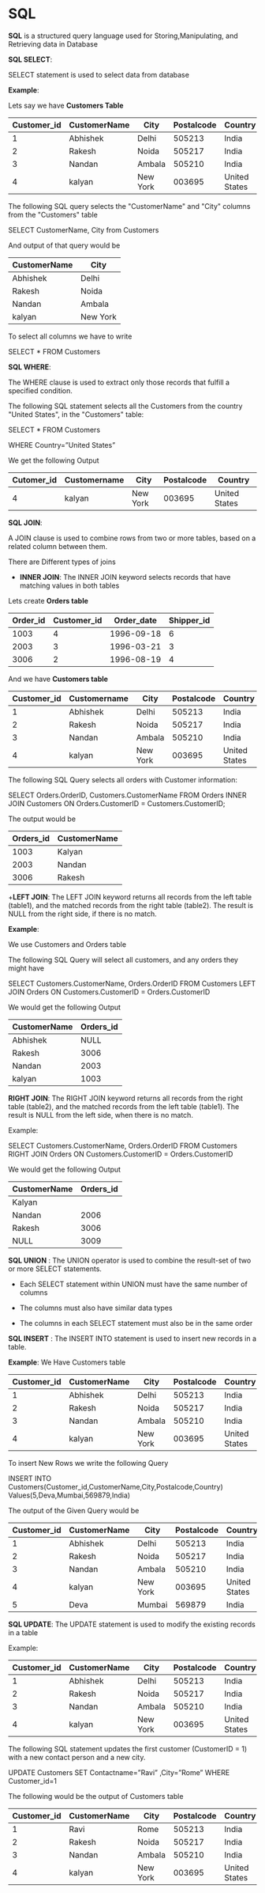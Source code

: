 # SQL

**SQL** is a structured query language used for Storing,Manipulating, and Retrieving data in Database

**SQL SELECT**:

SELECT statement is used to select data from database

**Example**:

Lets say we have **Customers Table**

|Customer_id|CustomerName|City|Postalcode|Country|
|----|-----|----|----|----|
|1|Abhishek|Delhi|505213|India|
|2|Rakesh|Noida|505217|India|
|3|Nandan|Ambala|505210|India|
|4|kalyan|New York|003695|United States|

The following SQL query selects the "CustomerName" and "City" columns from the "Customers" table

SELECT CustomerName, City from Customers

And output of that query would be 

|CustomerName| City| 
|------|-----|
|Abhishek|Delhi|
|Rakesh|Noida|
|Nandan|Ambala|
|kalyan|New York| 

To select all columns we have to write 

SELECT * FROM Customers 

**SQL WHERE**:

The WHERE clause is used to extract only those records that fulfill a specified condition.

The following SQL statement selects all the Customers from the country "United States", in the "Customers" table:

SELECT * FROM Customers

WHERE Country=”United States” 

We get the following Output 

|Cutomer_id|Customername|City|Postalcode|Country|
|----|-----|----|----|----|
|4|kalyan|New York|003695|United States|

 **SQL JOIN**:
 
A JOIN clause is used to combine rows from two or more tables, based on a related column between them.

There are Different types of joins 

+ **INNER JOIN**: The INNER JOIN keyword selects records that have matching values in both tables

Lets create **Orders table**

|Order_id|Customer_id|Order_date|Shipper_id|
|---------|-----|-------|-----|
|1003|4|1996-09-18|6|
|2003|3|1996-03-21|3|
|3006|2|1996-08-19|4|

And we have **Customers table**

|Customer_id|Customername|City|Postalcode|Country|
|----|-----|----|----|----|
|1|Abhishek|Delhi|505213|India|
|2|Rakesh|Noida|505217|India|
|3|Nandan|Ambala|505210|India|
|4|kalyan|New York|003695|United States|

The following SQL Query selects all orders with Customer information:  

SELECT Orders.OrderID, Customers.CustomerName
FROM Orders 
INNER JOIN Customers ON 
Orders.CustomerID = Customers.CustomerID;

The output would be 

|Orders_id|CustomerName|
|--------------|---------|
|1003|Kalyan|
|2003|Nandan|
|3006|Rakesh|

+**LEFT JOIN**: The LEFT JOIN keyword returns all records from the left table (table1), and the matched records from the right table (table2). The result is NULL from the right side, if there is no match.

**Example**:

We use Customers and Orders table 

The following SQL Query will select all customers, and any orders they might have

SELECT Customers.CustomerName, Orders.OrderID
FROM Customers 
LEFT JOIN Orders ON Customers.CustomerID = Orders.CustomerID 

We would get the following Output 

|CustomerName|Orders_id|
|----|-----|
|Abhishek|NULL|
|Rakesh| 3006|
|Nandan|2003 |
|kalyan| 1003|

**RIGHT JOIN**: The RIGHT JOIN keyword returns all records from the right table (table2), and the matched records from the left table (table1). The result is NULL from the left side, when there is no match.

Example:

SELECT Customers.CustomerName, Orders.OrderID
FROM Customers 
RIGHT JOIN Orders ON Customers.CustomerID = Orders.CustomerID 

 We would get the following Output 
 
|CustomerName|Orders_id|
|----|-----|
|Kalyan||1003|
|Nandan|2006|
|Rakesh|3006|
|NULL|3009|

**SQL UNION** : The UNION operator is used to combine the result-set of two or more SELECT statements.

+ Each SELECT statement within UNION must have the same number of columns

+ The columns must also have similar data types

+ The columns in each SELECT statement must also be in the same order 

**SQL INSERT** : The INSERT INTO statement is used to insert new records in a table.

**Example**: We Have Customers table 

|Customer_id|CustomerName|City|Postalcode|Country|
|----|-----|----|----|----|
|1|Abhishek|Delhi|505213|India|
|2|Rakesh|Noida|505217|India|
|3|Nandan|Ambala|505210|India|
|4|kalyan|New York|003695|United States|

To insert New Rows we write the following Query

INSERT INTO Customers(Customer_id,CustomerName,City,Postalcode,Country)
Values(5,Deva,Mumbai,569879,India) 

The output of the Given Query would be 

|Customer_id|CustomerName|City|Postalcode|Country|
|----|-----|----|----|----|
|1|Abhishek|Delhi|505213|India|
|2|Rakesh|Noida|505217|India|
|3|Nandan|Ambala|505210|India|
|4|kalyan|New York|003695|United States|
|5|Deva|Mumbai|569879|India| 

**SQL UPDATE**: The UPDATE statement is used to modify the existing records in a table 

Example:

|Customer_id|CustomerName|City|Postalcode|Country|
|----|-----|----|----|----|
|1|Abhishek|Delhi|505213|India|
|2|Rakesh|Noida|505217|India|
|3|Nandan|Ambala|505210|India|
|4|kalyan|New York|003695|United States|

The following SQL statement updates the first customer (CustomerID = 1) with a new contact person and a new city.

UPDATE Customers
SET Contactname=”Ravi” ,City=”Rome”
WHERE Customer_id=1 

The following would be the output of Customers table

|Customer_id|CustomerName|City|Postalcode|Country|
|----|-----|----|----|----|
|1|Ravi|Rome|505213|India|
|2|Rakesh|Noida|505217|India|
|3|Nandan|Ambala|505210|India|
|4|kalyan|New York|003695|United States|

